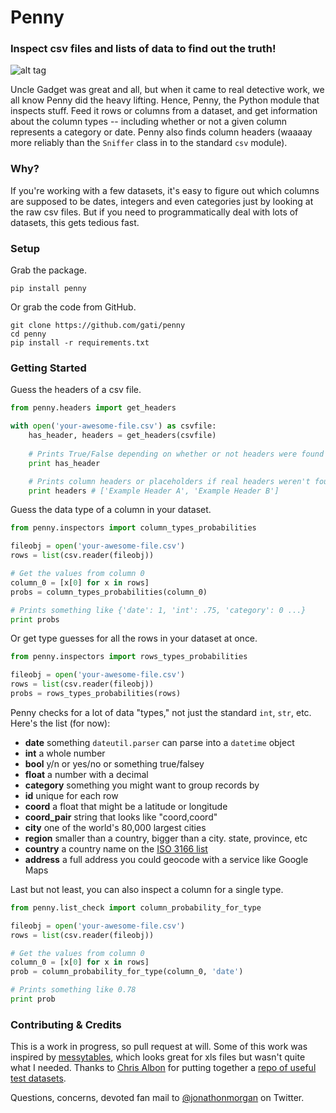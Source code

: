 Penny
========

### Inspect csv files and lists of data to find out the truth!

![alt tag](http://www.martianwatches.com/wp-content/uploads/2013/10/InspectorGadget.jpg)

Uncle Gadget was great and all, but when it came to real detective work, we all know Penny did the heavy lifting. Hence, Penny, the Python module that inspects stuff. Feed it rows or columns from a dataset, and get information about the column types -- including whether or not a given column represents a category or date. Penny also finds column headers (waaaay more reliably than the `Sniffer` class in to the standard `csv` module).

### Why?

If you're working with a few datasets, it's easy to figure out which columns are supposed to be dates, integers and even categories just by looking at the raw csv files. But if you need to programmatically deal with lots of datasets, this gets tedious fast. 

### Setup

Grab the package.

```
pip install penny
```

Or grab the code from GitHub.

```
git clone https://github.com/gati/penny
cd penny
pip install -r requirements.txt
```

### Getting Started

Guess the headers of a csv file.

```python
from penny.headers import get_headers

with open('your-awesome-file.csv') as csvfile:
    has_header, headers = get_headers(csvfile)
    
    # Prints True/False depending on whether or not headers were found
    print has_header 

    # Prints column headers or placeholders if real headers weren't found
    print headers # ['Example Header A', 'Example Header B']
```

Guess the data type of a column in your dataset.

```python    
from penny.inspectors import column_types_probabilities

fileobj = open('your-awesome-file.csv')
rows = list(csv.reader(fileobj))

# Get the values from column 0
column_0 = [x[0] for x in rows]
probs = column_types_probabilities(column_0)

# Prints something like {'date': 1, 'int': .75, 'category': 0 ...}
print probs
```

Or get type guesses for all the rows in your dataset at once.

```python    
from penny.inspectors import rows_types_probabilities

fileobj = open('your-awesome-file.csv')
rows = list(csv.reader(fileobj))
probs = rows_types_probabilities(rows)
```

Penny checks for a lot of data "types," not just the standard `int`, `str`, etc.
Here's the list (for now):

- **date** something `dateutil.parser` can parse into a `datetime` object 
- **int** a whole number 
- **bool** y/n or yes/no or something true/falsey 
- **float** a number with a decimal
- **category** something you might want to group records by 
- **id** unique for each row
- **coord** a float that might be a latitude or longitude
- **coord_pair** string that looks like "coord,coord"
- **city** one of the world's 80,000 largest cities
- **region** smaller than a country, bigger than a city. state, province, etc
- **country** a country name on the [ISO 3166 list](http://en.wikipedia.org/wiki/ISO_3166-1#Current_codes)
- **address** a full address you could geocode with a service like Google Maps

Last but not least, you can also inspect a column for a single type.

```python    
from penny.list_check import column_probability_for_type

fileobj = open('your-awesome-file.csv')
rows = list(csv.reader(fileobj))

# Get the values from column 0
column_0 = [x[0] for x in rows]
prob = column_probability_for_type(column_0, 'date')

# Prints something like 0.78
print prob
```

### Contributing & Credits

This is a work in progress, so pull request at will. Some of this work was inspired by [messytables](https://github.com/okfn/messytables), which looks great for xls files but wasn't quite what I needed. Thanks to [Chris Albon](http://twitter.com/chrisalbon) for putting together a [repo of useful test datasets](https://github.com/chrisalbon/Variable-Type-Identification-Test-Datasets). 

Questions, concerns, devoted fan mail to [@jonathonmorgan](http://twitter.com/jonathonmorgan) on Twitter.

